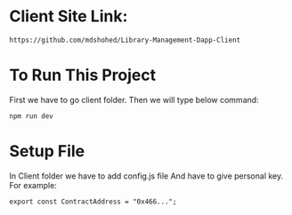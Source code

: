 # Client Site Link: 

```
https://github.com/mdshohed/Library-Management-Dapp-Client
```

# To Run This Project

First we have to go client folder. Then we will type below command: 
```
npm run dev
```

# Setup File
In Client folder we have to add config.js file And have to give personal key. For example:

```
export const ContractAddress = "0x466...";
```
